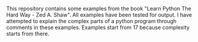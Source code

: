 This repository contains some examples from the book "Learn Python The Hard Way - Zed A. Shaw".
All examples have been tested for output.
I have attempted to explain the complex parts of a python program through comments in these examples.
Examples start from 17 because complexity starts from there.
